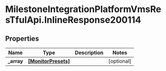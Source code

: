 # MilestoneIntegrationPlatformVmsResTfulApi.InlineResponse200114

## Properties
Name | Type | Description | Notes
------------ | ------------- | ------------- | -------------
**_array** | [**[MonitorPresets]**](MonitorPresets.md) |  | [optional] 
